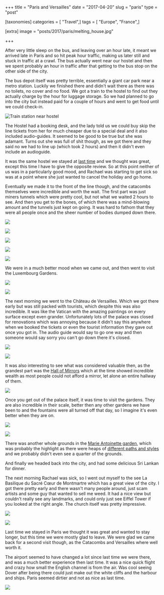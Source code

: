 +++
title = "Paris and Versailles"
date = "2017-04-20"
slug = "paris"
type = "post"

[taxonomies]
categories = [ "Travel",]
tags = [ "Europe", "France",]

[extra]
image = "posts/2017/paris/melting_house.jpg"

+++

After very little sleep on the bus, and leaving over an hour late, it meant we arrived late in Paris and so hit peak hour traffic, making us later still and stuck in traffic at a crawl. The bus actually went near our hostel and then we spent probably an hour in traffic after that getting to the bus stop on the other side of the city.

The bus depot itself was pretty terrible, essentially a giant car park near a metro station. Luckily we finished there and didn't wait there as there was no toilets, no cover and no food. We got a train to the hostel to find out they actually charge by the hour for luggage storage. So we had planned to go into the city but instead paid for a couple of hours and went to get food until we could check-in.

![](melting_house.jpg "Train station near hostel")

The Hostel had a booking desk, and the lady told us we could buy skip the line tickets from her for much cheaper due to a special deal and it also included audio-guides. It seemed to be good to be true but she was adamant. Turns out she was full of shit though, as we got there and they said no we had to line up (which took 2 hours) and then it didn't even include an audioguide.

It was the same hostel we stayed at [last time](/posts/2010/euro-trip-paris) and we thought was great, except this time I have to give the opposite review. So at this point neither of us was in a particularly good mood, and Rachael was starting to get sick so was at a point where she just wanted to cancel the holiday and go home.

Eventually we made it to the front of the line though, and the catacombs themselves were incredible and worth the wait. The first part was just miners tunnels which were pretty cool, but not what we waited 2 hours to see. And then you get to the bones, of which there was a mind-blowing amount and the tunnels just kept on going. It was hard to fathom that they were all people once and the sheer number of bodies dumped down there.

![](catacombs1.jpg "")

![](catacombs2.jpg "")

![](catacombs4.jpg "")

![](catacombs5.jpg "")

![](catacombs6.jpg "")

We were in a much better mood when we came out, and then went to visit the Luxembourg Gardens.

![](luxembourg1.jpg "")

![](luxembourg2.jpg "")

The next morning we went to the Château de Versailles. Which we got there early but was still packed with tourists, which despite this was also incredible. It was like the Vatican with the amazing paintings on every surface except even grander. Unfortunately lots of the palace was closed for renovations which was annoying because it didn't say this anywhere when we booked the tickets or even the tourist information they gave out once you got in. The audio guide would say to go one way and then someone would say sorry you can't go down there it's closed.

![](versailles.jpg "")

![](versailles1.jpg "")

It was also interesting to see what was considered valuable then, as the grandest part was the [Hall of Mirrors](https://en.wikipedia.org/wiki/Hall_of_Mirrors) which at the time showed incredible wealth as most people could not afford a mirror, let alone an entire hallway of them.

![](versailles2.jpg "")

Once you get out of the palace itself, it was time to visit the gardens. They are also incredible in their scale, better then any other gardens we have been to and the fountains were all turned off that day, so I imagine it's even better when they are on.

![](versailles3.jpg "")

![](versailles4.jpg "")

There was another whole grounds in the [Marie Antoinette garden](https://en.wikipedia.org/wiki/Hameau_de_la_Reine), which was probably the highlight as there were heaps of [different paths and styles](https://www.google.com.au/maps/@48.8145288,2.109453,285a,35y,355.57h,39.38t/data=!3m1!1e3) and we probably didn't even see a quarter of the grounds.

And finally we headed back into the city, and had some delicious Sri Lankan for dinner.

The next morning Rachael was sick, so I went out myself to the see La Basilique du Sacré Cœur de Montmartre which has a great view of the city. I got there pretty early and there wasn't many people around, just scam artists and some guy that wanted to sell me weed. It had a nice view but couldn't really see any landmarks, and could only just see Eiffel Tower if you looked at the right angle. The church itself was pretty impressive.

![](basilica1.jpg "")

![](basilica2.jpg "")

Last time we stayed in Paris we thought it was great and wanted to stay longer, but this time we were mostly glad to leave. We were glad we came back for a second visit though, as the Catacombs and Versailles where well worth it.

The airport seemed to have changed a lot since last time we were there, and was a much better experience then last time. It was a nice quick flight and crazy how small the English channel is from the air. Was cool seeing Dover after being there could just make out the white cliffs and the harbour and ships.
Paris seemed dirtier and not as nice as last time.

![](dover.jpg "")